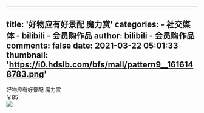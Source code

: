 
---
title: '好物应有好景配 魔力赏'
categories: 
    - 社交媒体
    - bilibili - 会员购作品
author: bilibili - 会员购作品
comments: false
date: 2021-03-22 05:01:33
thumbnail: 'https://i0.hdslb.com/bfs/mall/pattern9__1616148783.png'
---

<div>   
好物应有好景配 魔力赏<br>￥85<br><img src="https://i0.hdslb.com/bfs/mall/pattern9__1616148783.png" referrerpolicy="no-referrer">  
</div>
            